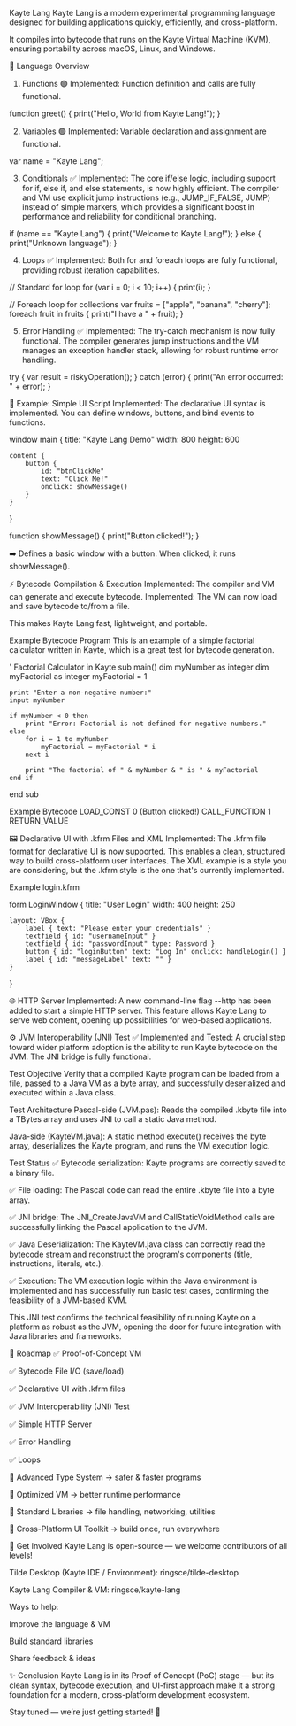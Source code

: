 Kayte Lang
Kayte Lang is a modern experimental programming language designed for building applications quickly, efficiently, and cross-platform.

It compiles into bytecode that runs on the Kayte Virtual Machine (KVM), ensuring portability across macOS, Linux, and Windows.

🚀 Language Overview
1. Functions 🟢
Implemented: Function definition and calls are fully functional.

function greet() {
    print("Hello, World from Kayte Lang!");
}

2. Variables 🟢
Implemented: Variable declaration and assignment are functional.

var name = "Kayte Lang";

3. Conditionals ✅
Implemented: The core if/else logic, including support for if, else if, and else statements, is now highly efficient. The compiler and VM use explicit jump instructions (e.g., JUMP_IF_FALSE, JUMP) instead of simple markers, which provides a significant boost in performance and reliability for conditional branching.

if (name == "Kayte Lang") {
    print("Welcome to Kayte Lang!");
} else {
    print("Unknown language");
}

4. Loops ✅
Implemented: Both for and foreach loops are fully functional, providing robust iteration capabilities.

// Standard for loop
for (var i = 0; i < 10; i++) {
    print(i);
}

// Foreach loop for collections
var fruits = ["apple", "banana", "cherry"];
foreach fruit in fruits {
    print("I have a " + fruit);
}

5. Error Handling ✅
Implemented: The try-catch mechanism is now fully functional. The compiler generates jump instructions and the VM manages an exception handler stack, allowing for robust runtime error handling.

try {
    var result = riskyOperation();
} catch (error) {
    print("An error occurred: " + error);
}

🎨 Example: Simple UI Script
Implemented: The declarative UI syntax is implemented. You can define windows, buttons, and bind events to functions.

window main {
    title: "Kayte Lang Demo"
    width: 800
    height: 600

    content {
        button {
            id: "btnClickMe"
            text: "Click Me!"
            onclick: showMessage()
        }
    }
}

function showMessage() {
    print("Button clicked!");
}

➡️ Defines a basic window with a button. When clicked, it runs showMessage().

⚡ Bytecode Compilation & Execution
Implemented: The compiler and VM can generate and execute bytecode.
Implemented: The VM can now load and save bytecode to/from a file.

This makes Kayte Lang fast, lightweight, and portable.

Example Bytecode Program
This is an example of a simple factorial calculator written in Kayte, which is a great test for bytecode generation.

' Factorial Calculator in Kayte
sub main()
    dim myNumber as integer
    dim myFactorial as integer
    myFactorial = 1
    
    print "Enter a non-negative number:"
    input myNumber

    if myNumber < 0 then
        print "Error: Factorial is not defined for negative numbers."
    else
        for i = 1 to myNumber
            myFactorial = myFactorial * i
        next i
        
        print "The factorial of " & myNumber & " is " & myFactorial
    end if
end sub

Example Bytecode
LOAD_CONST      0 (Button clicked!)
CALL_FUNCTION   1
RETURN_VALUE

🖼️ Declarative UI with .kfrm Files and XML
Implemented: The .kfrm file format for declarative UI is now supported. This enables a clean, structured way to build cross-platform user interfaces. The XML example is a style you are considering, but the .kfrm style is the one that's currently implemented.

Example login.kfrm

form LoginWindow {
    title: "User Login"
    width: 400
    height: 250

    layout: VBox {
        label { text: "Please enter your credentials" }
        textfield { id: "usernameInput" }
        textfield { id: "passwordInput" type: Password }
        button { id: "loginButton" text: "Log In" onclick: handleLogin() }
        label { id: "messageLabel" text: "" }
    }
}

🌐 HTTP Server
Implemented: A new command-line flag --http has been added to start a simple HTTP server. This feature allows Kayte Lang to serve web content, opening up possibilities for web-based applications.

⚙️ JVM Interoperability (JNI) Test ✅
Implemented and Tested: A crucial step toward wider platform adoption is the ability to run Kayte bytecode on the JVM. The JNI bridge is fully functional.

Test Objective
Verify that a compiled Kayte program can be loaded from a file, passed to a Java VM as a byte array, and successfully deserialized and executed within a Java class.

Test Architecture
Pascal-side (JVM.pas): Reads the compiled .kbyte file into a TBytes array and uses JNI to call a static Java method.

Java-side (KayteVM.java): A static method execute() receives the byte array, deserializes the Kayte program, and runs the VM execution logic.

Test Status
✅ Bytecode serialization: Kayte programs are correctly saved to a binary file.

✅ File loading: The Pascal code can read the entire .kbyte file into a byte array.

✅ JNI bridge: The JNI_CreateJavaVM and CallStaticVoidMethod calls are successfully linking the Pascal application to the JVM.

✅ Java Deserialization: The KayteVM.java class can correctly read the bytecode stream and reconstruct the program's components (title, instructions, literals, etc.).

✅ Execution: The VM execution logic within the Java environment is implemented and has successfully run basic test cases, confirming the feasibility of a JVM-based KVM.

This JNI test confirms the technical feasibility of running Kayte on a platform as robust as the JVM, opening the door for future integration with Java libraries and frameworks.

📌 Roadmap
✅ Proof-of-Concept VM

✅ Bytecode File I/O (save/load)

✅ Declarative UI with .kfrm files

✅ JVM Interoperability (JNI) Test

✅ Simple HTTP Server

✅ Error Handling

✅ Loops

🚧 Advanced Type System → safer & faster programs

🚧 Optimized VM → better runtime performance

🚧 Standard Libraries → file handling, networking, utilities

🚧 Cross-Platform UI Toolkit → build once, run everywhere

🤝 Get Involved
Kayte Lang is open-source — we welcome contributors of all levels!

Tilde Desktop (Kayte IDE / Environment): ringsce/tilde-desktop

Kayte Lang Compiler & VM: ringsce/kayte-lang

Ways to help:

Improve the language & VM

Build standard libraries

Share feedback & ideas

✨ Conclusion
Kayte Lang is in its Proof of Concept (PoC) stage — but its clean syntax, bytecode execution, and UI-first approach make it a strong foundation for a modern, cross-platform development ecosystem.

Stay tuned — we’re just getting started! 🚀
